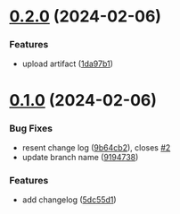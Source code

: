 # [0.2.0](https://github.com/juliabeam/greetings-ci/compare/v0.1.0...v0.2.0) (2024-02-06)


### Features

* upload artifact ([1da97b1](https://github.com/juliabeam/greetings-ci/commit/1da97b10c4e5f1b2adc2af0867aa9c03c867a87b))



# [0.1.0](https://github.com/juliabeam/greetings-ci/compare/5dc55d11a1559c7882553bba00bc350b535cb999...v0.1.0) (2024-02-06)


### Bug Fixes

* resent change log ([9b64cb2](https://github.com/juliabeam/greetings-ci/commit/9b64cb2198a552650ef43abfa8812f1210f9702f)), closes [#2](https://github.com/juliabeam/greetings-ci/issues/2)
* update branch name ([9194738](https://github.com/juliabeam/greetings-ci/commit/91947383ae467d04cbcab19a49ed166897ec5762))


### Features

* add changelog ([5dc55d1](https://github.com/juliabeam/greetings-ci/commit/5dc55d11a1559c7882553bba00bc350b535cb999))



